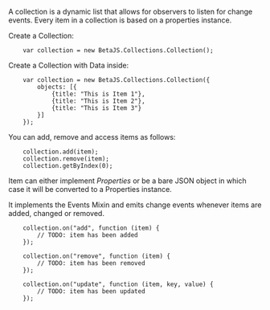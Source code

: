 
A collection is a dynamic list that allows for observers to listen for change events. Every item in a collection is based on a properties instance.

Create a Collection:
```
	var collection = new BetaJS.Collections.Collection();
```

Create a Collection with Data inside:
```
	var collection = new BetaJS.Collections.Collection({
		objects: [{
			{title: "This is Item 1"},
			{title: "This is Item 2"},
			{title: "This is Item 3"}
		}]
	});
```

You can add, remove and access items as follows:

```
	collection.add(item);
	collection.remove(item);
	collection.getByIndex(0);
```

Item can either implement *Properties* or be a bare JSON object in which case it will be converted to a Properties instance.

It implements the Events Mixin and emits change events whenever items are added, changed or removed.
```
	collection.on("add", function (item) {
		// TODO: item has been added
	});
	
	collection.on("remove", function (item) {
		// TODO: item has been removed
	});
	
	collection.on("update", function (item, key, value) {
		// TODO: item has been updated
	});	
```
